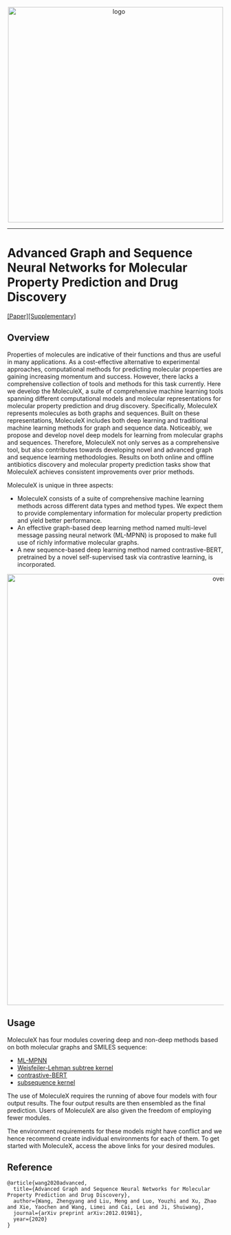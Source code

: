 <p align="center">
<img src="https://github.com/divelab/MoleculeX/blob/master/imgs/MX-logo.jpg" width="500" class="center" alt="logo"/>
    <br/>
</p>

------

# Advanced Graph and Sequence Neural Networks for Molecular Property Prediction and Drug Discovery
[[Paper]](https://arxiv.org/abs/2012.01981)[[Supplementary]](https://documentcloud.adobe.com/link/track?uri=urn:aaid:scds:US:d0ca85d1-c6f9-428b-ae2b-c3bf3257196d#pageNum=1)

## Overview

Properties of molecules are indicative of their functions and thus are useful in many applications. As a cost-effective alternative to experimental approaches, computational methods for predicting molecular properties are gaining increasing momentum and success. However, there lacks a comprehensive collection of tools and methods for this task currently. Here we develop the MoleculeX, a suite of comprehensive machine learning tools spanning different computational models and molecular representations for molecular property prediction and drug discovery. Specifically, MoleculeX represents molecules as both graphs and sequences. Built on these representations, MoleculeX includes both deep learning and traditional machine learning methods for graph and sequence data. Noticeably, we propose and develop novel deep models for learning from molecular graphs and sequences. Therefore, MoleculeX not only serves as a comprehensive tool, but also contributes towards developing novel and advanced graph and sequence learning methodologies. Results on both online and offline antibiotics discovery and molecular property prediction tasks show that MoleculeX achieves consistent improvements over prior methods.

MoleculeX is unique in three aspects:

* MoleculeX consists of a suite of comprehensive machine learning methods across different data types and method types. We expect them to provide complementary information for molecular property prediction and yield better performance. 
* An effective graph-based deep learning method named multi-level message passing neural network (ML-MPNN) is proposed to make full use of richly informative molecular graphs.
* A new sequence-based deep learning method named contrastive-BERT, pretrained by a novel self-supervised task via contrastive learning, is incorporated.

<p align="center">
<img src="https://github.com/divelab/MoleculeX/blob/master/imgs/overview.png" width="1000" class="center" alt="overview"/>
    <br/>
</p>

## Usage

MoleculeX has four modules covering deep and non-deep methods based on both molecular graphs and SMILES sequence:
* [ML-MPNN](graph)
* [Weisfeiler-Lehman subtree kernel](kernels)
* [contrastive-BERT](sequence)
* [subsequence kernel](kernels)

The use of MoleculeX requires the running of above four models with four output results. The four output results are then ensembled as the final prediction. Users of MoleculeX are also given the freedom of employing fewer modules.

The environment requirements for these models might have conflict and we hence recommend create individual environments for each of them. To get started with MoleculeX, access the above links for your desired modules.

## Reference
```
@article{wang2020advanced,
  title={Advanced Graph and Sequence Neural Networks for Molecular Property Prediction and Drug Discovery},
  author={Wang, Zhengyang and Liu, Meng and Luo, Youzhi and Xu, Zhao and Xie, Yaochen and Wang, Limei and Cai, Lei and Ji, Shuiwang},
  journal={arXiv preprint arXiv:2012.01981},
  year={2020}
}
```

